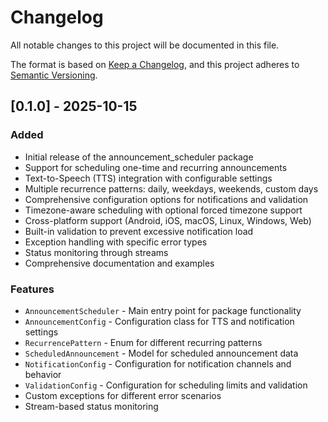 # Changelog

All notable changes to this project will be documented in this file.

The format is based on [Keep a Changelog](https://keepachangelog.com/en/1.0.0/),
and this project adheres to [Semantic Versioning](https://semver.org/spec/v2.0.0.html).

## [0.1.0] - 2025-10-15

### Added

- Initial release of the announcement_scheduler package
- Support for scheduling one-time and recurring announcements
- Text-to-Speech (TTS) integration with configurable settings
- Multiple recurrence patterns: daily, weekdays, weekends, custom days
- Comprehensive configuration options for notifications and validation
- Timezone-aware scheduling with optional forced timezone support
- Cross-platform support (Android, iOS, macOS, Linux, Windows, Web)
- Built-in validation to prevent excessive notification load
- Exception handling with specific error types
- Status monitoring through streams
- Comprehensive documentation and examples

### Features

- `AnnouncementScheduler` - Main entry point for package functionality
- `AnnouncementConfig` - Configuration class for TTS and notification settings
- `RecurrencePattern` - Enum for different recurring patterns
- `ScheduledAnnouncement` - Model for scheduled announcement data
- `NotificationConfig` - Configuration for notification channels and behavior
- `ValidationConfig` - Configuration for scheduling limits and validation
- Custom exceptions for different error scenarios
- Stream-based status monitoring
